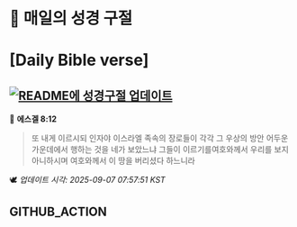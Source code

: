 # 🙏 매일의 성경 구절
# [Daily Bible verse]
## [![README에 성경구절 업데이트](https://github.com/DONGSUKA/first_test/actions/workflows/update-readme-bible.yml/badge.svg)](https://github.com/DONGSUKA/first_test/actions/workflows/update-readme-bible.yml)
<!-- START_BIBLE_VERSE -->
📖 **에스겔 8:12**
> 또 내게 이르시되 인자야 이스라엘 족속의 장로들이 각각 그 우상의 방안 어두운 가운데에서 행하는 것을 네가 보았느냐 그들이 이르기를여호와께서 우리를 보지 아니하시며 여호와께서 이 땅을 버리셨다 하느니라

🕊️ _업데이트 시각: 2025-09-07 07:57:51 KST_
  <!-- END_BIBLE_VERSE -->
## GITHUB_ACTION
